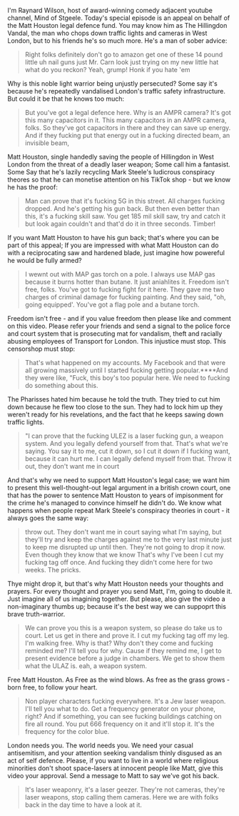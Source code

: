 I'm Raynard Wilson, host of award-winning comedy adjacent youtube channel, Mind of Stgeele. Today's special episode is an appeal on behalf of the Matt Houston legal defence fund. You may know him as The Hillingdon Vandal, the man who chops down traffic lights and cameras in West London, but to his friends he's so much more. He's a man of sober advice:

>  Right folks definitely don't go to amazon get one of these 14 pound little uh nail guns just Mr. Carn look just trying on my new little hat what do you reckon? Yeah, grump! Honk if you hate 'em

Why is this noble light warrior being unjustly persecuted? Some say it's because he's repeatedly vandalised London's traffic safety infrastructure. But could it be that he knows too much:

> But you've got a legal defence here. Why is an AMPR camera? It's got this many capacitors in it. This many capacitors in an AMPR camera, folks. So they've got capacitors in there and they can save up energy. And if they fucking put that energy out in a fucking directed beam, an invisible beam,

Matt Houston, single handedly saving the people of Hillingdon in West London from the threat of a deadly laser weapon; Some call him a fantasist. Some Say that he's lazily recycling Mark Steele's ludicrous conspiracy theores so that he can monetise attention on his TikTok shop - but we know he has the proof:

 > Man can prove that it's fucking 5G in this street. All charges fucking dropped. And he's getting his gun back. But then even better than this, it's a fucking skill saw. You get 185 mil skill saw, try and catch it but look again couldn't and that'd do it in three seconds. Timber!

If you want Matt Houston to have his gun back; that's where you can be part of this appeal; If you are impressed with what Matt Houston can do with a reciprocating saw and hardened blade, just imagine how powereful he would be fully armed? 

> I wewnt out with MAP gas torch on a pole. I always use MAP gas because it burns hotter than butane. It just aniahlites it. Freedom isn't free, folks. You've got to fucking fight for it here. They gave me two charges of criminal damage for fucking painting. And they said, "oh, going equipped'. You've got a flag pole and a butane torch.

Freedom isn't free - and if you value freedom then please like and comment on this video. Please refer your friends and send a signal to the police force and court system that is prosecuting mat for vandalism, theft and racially abusing employees of Transport for London. This injustice must stop. This censorshop must stop:

> That's what happened on my accounts. My Facebook and that were all growing massively  until I started fucking getting popular.****And they were like, "Fuck, this boy's too popular here. We need to fucking do something about this.

The Pharisses hated him because he told the truth. They tried to cut him down because he flew too close to the sun. They had to lock him up they weren't ready for his revelations, and the fact that he keeps sawing down traffic lights.

> "I can prove that the fucking ULEZ is a laser fucking gun, a weapon system. And you legally defend yourself
from that. That's what we're saying. You say it to me, cut it down, so I cut it down if I fucking want, because it can hurt me. I can legally defend myself from that. Throw it out, they don't want me in court

And that's why we need to support Matt Houston's legal case; we want him to present this well-thought-out legal argument in a british crown court, one that has the power to sentence Matt Houston to years of impisonment for the crime he's managed to convince himself he didn't do. We know what happens when people repeat Mark Steele's conspiracy theories in court - it always goes the same way:

> throw out. They don't want me in court saying what I'm saying, but they'll try and keep the charges against me to the very last minute just to keep me disrupted up until then. They're not going to drop it now. Even though they know that we know That's why I've been I cut my fucking tag off once. And fucking they didn't come here for two weeks. The pricks.

Thye might drop it, but that's why Matt Houston needs your thoughts and prayers. For every thought and prayer you send Matt, I'm, going to double it. Just imagine all of us imagining together. But please, also give the video a non-imaginary thumbs up; because it's the best way we can suppoprt this brave truth-warrior.

 > We can prove you this is a weapon system, so please do take us to court. Let us get in there and prove it. I cut my fucking tag off my leg. I'm walking free. Why is that? Why don't they come and fucking reminded me? I'll tell you for why. Cause if they remind me, I get to present evidence before a judge in chambers. We get to show them what the ULAZ is. eah, a weapon system.

Free Matt Houston. As Free as the wind blows. As free as the grass grows - born free, to follow your heart. 

> Non player characters fucking everywhere.  It's a Jew laser weapon. I'll tell you what to do. Get a frequency generator on your phone, right? And if something, you can see fucking buildings catching on fire all round. You put 666 frequency on it and it'll stop it. It's the frequency for the color blue.

London needs you. The world needs you. We need your casual antisemitism, and your attention seeking vandalism thinly disgused as an act of self defence. Please, if you want to live in a world where religious minorities don't shoot space-lasers at innocent people like Matt, give this video your approval. Send a message to Matt to say we've got his back.

> It's laser weaponry, it's a laser geezer. They're not cameras, they're laser weapons, stop calling them cameras. Here we are with folks back in the day time to have a look at it. 
